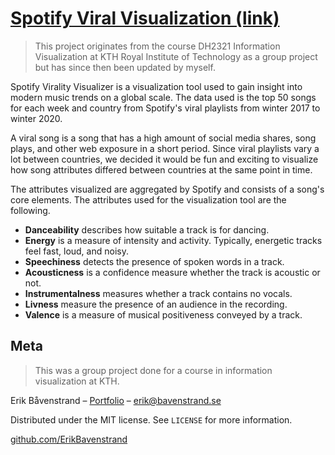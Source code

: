 # [Spotify Viral Visualization (link)](https://bavenstrand.se/Spotify-Viral-Visualization/)

> This project originates from the course DH2321 Information Visualization at KTH Royal Institute of Technology as a group project but has since then been updated by myself.

Spotify Virality Visualizer is a visualization tool used to gain insight into modern music trends on a global scale. The data used is the top 50 songs for each week and country from Spotify's viral playlists from winter 2017 to winter 2020.

A viral song is a song that has a high amount of social media shares, song plays, and other web exposure in a short period. Since viral playlists vary a lot between countries, we decided it would be fun and exciting to visualize how song attributes differed between countries at the same point in time.

The attributes visualized are aggregated by Spotify and consists of a song's core elements. The attributes used for the visualization tool are the following.

- **Danceability** describes how suitable a track is for dancing.
- **Energy** is a measure of intensity and activity. Typically, energetic tracks feel fast, loud, and noisy.
- **Speechiness** detects the presence of spoken words in a track.
- **Acousticness** is a confidence measure whether the track is acoustic or not.
- **Instrumentalness** measures whether a track contains no vocals.
- **Livness** measure the presence of an audience in the recording.
- **Valence** is a measure of musical positiveness conveyed by a track.

## Meta

> This was a group project done for a course in information visualization at KTH.

Erik Båvenstrand – [Portfolio](https://bavenstrand.se) – erik@bavenstrand.se

Distributed under the MIT license. See `LICENSE` for more information.

[github.com/ErikBavenstrand](https://github.com/ErikBavenstrand)
